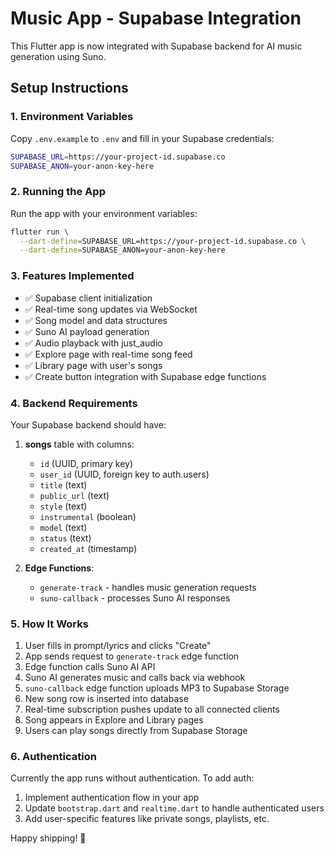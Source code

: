# Music App - Supabase Integration

This Flutter app is now integrated with Supabase backend for AI music generation using Suno.

## Setup Instructions

### 1. Environment Variables

Copy `.env.example` to `.env` and fill in your Supabase credentials:

```bash
SUPABASE_URL=https://your-project-id.supabase.co
SUPABASE_ANON=your-anon-key-here
```

### 2. Running the App

Run the app with your environment variables:

```bash
flutter run \
  --dart-define=SUPABASE_URL=https://your-project-id.supabase.co \
  --dart-define=SUPABASE_ANON=your-anon-key-here
```

### 3. Features Implemented

- ✅ Supabase client initialization
- ✅ Real-time song updates via WebSocket
- ✅ Song model and data structures
- ✅ Suno AI payload generation
- ✅ Audio playback with just_audio
- ✅ Explore page with real-time song feed
- ✅ Library page with user's songs
- ✅ Create button integration with Supabase edge functions

### 4. Backend Requirements

Your Supabase backend should have:

1. **songs** table with columns:
   - `id` (UUID, primary key)
   - `user_id` (UUID, foreign key to auth.users)
   - `title` (text)
   - `public_url` (text)
   - `style` (text)
   - `instrumental` (boolean)
   - `model` (text)
   - `status` (text)
   - `created_at` (timestamp)

2. **Edge Functions**:
   - `generate-track` - handles music generation requests
   - `suno-callback` - processes Suno AI responses

### 5. How It Works

1. User fills in prompt/lyrics and clicks "Create"
2. App sends request to `generate-track` edge function
3. Edge function calls Suno AI API
4. Suno AI generates music and calls back via webhook
5. `suno-callback` edge function uploads MP3 to Supabase Storage
6. New song row is inserted into database
7. Real-time subscription pushes update to all connected clients
8. Song appears in Explore and Library pages
9. Users can play songs directly from Supabase Storage

### 6. Authentication

Currently the app runs without authentication. To add auth:

1. Implement authentication flow in your app
2. Update `bootstrap.dart` and `realtime.dart` to handle authenticated users
3. Add user-specific features like private songs, playlists, etc.

Happy shipping! 🚀
